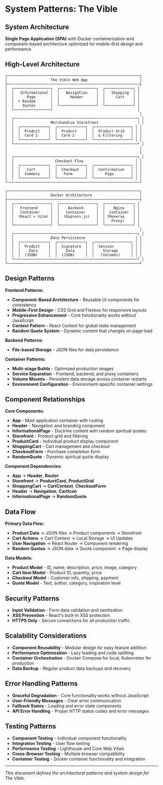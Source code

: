# System Patterns: The Vible

## System Architecture
**Single Page Application (SPA)** with Docker containerization and component-based architecture optimized for mobile-first design and performance.

## High-Level Architecture
```
┌─────────────────────────────────────────────────────────────┐
│                    The Vible Web App                        │
├─────────────────────────────────────────────────────────────┤
│  ┌─────────────────┐  ┌─────────────────┐  ┌─────────────┐ │
│  │   Informational │  │   Navigation    │  │   Shopping  │ │
│  │      Page       │  │     Header      │  │     Cart    │ │
│  │  + Random       │  │                 │  │             │ │
│  │    Quotes       │  └─────────────────┘  └─────────────┘ │
│  └─────────────────┘                                       │
│                                                             │
│  ┌─────────────────────────────────────────────────────────┐ │
│  │                 Merchandise Storefront                  │ │
│  │  ┌─────────────┐  ┌─────────────┐  ┌─────────────────┐ │ │
│  │  │  Product    │  │  Product    │  │  Product Grid   │ │ │
│  │  │  Card 1     │  │  Card 2     │  │  & Filtering    │ │ │
│  │  └─────────────┘  └─────────────┘  └─────────────────┘ │ │
│  └─────────────────────────────────────────────────────────┘ │
│                                                             │
│                                                             │
│  ┌─────────────────────────────────────────────────────────┐ │
│  │                   Checkout Flow                        │ │
│  │  ┌─────────────┐  ┌─────────────┐  ┌─────────────────┐ │ │
│  │  │   Cart      │  │  Checkout   │  │  Confirmation   │ │ │
│  │  │  Summary    │  │   Form      │  │     Page        │ │ │
│  │  └─────────────┘  └─────────────┘  └─────────────────┘ │ │
└─────────────────────────────────────────────────────────────┘

┌─────────────────────────────────────────────────────────────┐
│                    Docker Architecture                      │
├─────────────────────────────────────────────────────────────┤
│  ┌─────────────────┐  ┌─────────────────┐  ┌─────────────┐ │
│  │   Frontend      │  │    Backend      │  │    Nginx    │ │
│  │   Container     │  │   Container     │  │  Container  │ │
│  │  (React + Vite) │  │  (Express.js)   │  │ (Reverse    │ │
│  │                 │  │                 │  │   Proxy)    │ │
│  └─────────────────┘  └─────────────────┘  └─────────────┘ │
│                                                             │
│  ┌─────────────────────────────────────────────────────────┐ │
│  │                 Data Persistence                       │ │
│  │  ┌─────────────┐  ┌─────────────┐  ┌─────────────────┐ │ │
│  │  │  Product    │  │  Signature  │  │  Session        │ │ │
│  │  │    Data     │  │    Data     │  │    Storage      │ │ │
│  │  │  (JSON)     │  │  (JSON)     │  │   (Volumes)     │ │ │
│  └─────────────────────────────────────────────────────────┘ │
└─────────────────────────────────────────────────────────────┘
```

## Design Patterns
**Frontend Patterns:**
- **Component-Based Architecture** - Reusable UI components for consistency
- **Mobile-First Design** - CSS Grid and Flexbox for responsive layouts
- **Progressive Enhancement** - Core functionality works without JavaScript
- **Context Pattern** - React Context for global state management
- **Random Quote System** - Dynamic content that changes on page load

**Backend Patterns:**
- **File-based Storage** - JSON files for data persistence

**Container Patterns:**
- **Multi-stage Builds** - Optimized production images
- **Service Separation** - Frontend, backend, and proxy containers
- **Volume Mounts** - Persistent data storage across container restarts
- **Environment Configuration** - Environment-specific container settings

## Component Relationships
**Core Components:**
- **App** - Main application container with routing
- **Header** - Navigation and branding component
- **InformationalPage** - Doctrine content with random spiritual quotes
- **Storefront** - Product grid and filtering
- **ProductCard** - Individual product display component
- **ShoppingCart** - Cart management and checkout
- **CheckoutForm** - Purchase completion form
- **RandomQuote** - Dynamic spiritual quote display

**Component Dependencies:**
- **App** → **Header**, **Router**
- **Storefront** → **ProductCard**, **ProductGrid**
- **ShoppingCart** → **CartContext**, **CheckoutForm**
- **Header** → **Navigation**, **CartIcon**
- **InformationalPage** → **RandomQuote**

## Data Flow
**Primary Data Flow:**
- **Product Data** → JSON files → Product components → Storefront
- **Cart Actions** → Cart Context → Local Storage → UI Updates
- **User Navigation** → React Router → Component rendering
- **Random Quotes** → JSON data → Quote component → Page display

**Data Models:**
- **Product Model** - ID, name, description, price, image, category
- **Cart Item Model** - Product ID, quantity, price
- **Checkout Model** - Customer info, shipping, payment
- **Quote Model** - Text, author, category, inspiration level

## Security Patterns
- **Input Validation** - Form data validation and sanitization
- **XSS Prevention** - React's built-in XSS protection
- **HTTPS Only** - Secure connections for all production traffic

## Scalability Considerations
- **Component Reusability** - Modular design for easy feature addition
- **Performance Optimization** - Lazy loading and code splitting
- **Container Orchestration** - Docker Compose for local, Kubernetes for production
- **Data Backup** - Regular product data backups and recovery

## Error Handling Patterns
- **Graceful Degradation** - Core functionality works without JavaScript
- **User-Friendly Messages** - Clear error communication
- **Fallback States** - Loading and error state components
- **API Error Handling** - Proper HTTP status codes and error messages

## Testing Patterns
- **Component Testing** - Individual component functionality
- **Integration Testing** - User flow testing
- **Performance Testing** - Lighthouse and Core Web Vitals
- **Cross-Browser Testing** - Multiple browser compatibility
- **Container Testing** - Docker container functionality and integration

---
*This document defines the architectural patterns and system design for The Vible.*
